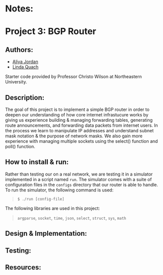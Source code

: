 # Notes:

# Project 3: BGP Router

## Authors:
- [Aliya Jordan](https://github.com/aliyajo)
- [Linda Quach](https://github.com/linppa)

Starter code provided by Professor Christo Wilson at Northeastern University.

## Description:
The goal of this project is to implement a simple BGP router in order to deepen
our understanding of how core internet infrastucure works by giving us
experience building & managing forwarding tables, generating route
announcements, and forwarding data packets from internet users. In the process
we learn to manipulate IP addresses and understand subnet mask notation & the
purpose of network masks. We also gain more experience with managing multiple
sockets using the select() function and poll() function.

## How to install & run:
Rather than testing our on a real network, we are testing it in a simulator
implemented in a script named `run`. The simulator comes with a suite of
configuration files in the `configs` directory that our router is able to
handle. To run the simulator, the following command is used:

> `$ ./run [config-file]`

The following libraries are used in this project:
> `argparse`, `socket`, `time`, `json`, `select`, `struct`, `sys`, `math`

## Design & Implementation:


## Testing:


## Resources: